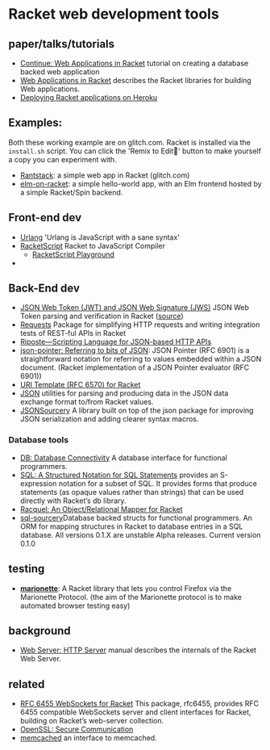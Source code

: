 # Racket web development tools

## paper/talks/tutorials

* [Continue: Web Applications in Racket](https://docs.racket-lang.org/continue) tutorial on creating a database backed web application
* [Web Applications in Racket](https://docs.racket-lang.org/web-server/) describes the Racket libraries for building Web applications.
* [Deploying Racket applications on Heroku](https://lexi-lambda.github.io/blog/2015/08/22/deploying-racket-applications-on-heroku/)

## Examples: 
Both these working example are on glitch.com. Racket is installed via the `install.sh` script.
You can click the 'Remix to Edit🎤' button to make yourself a copy you can experiment with. 

* [Rantstack](https://glitch.com/~rantstack): a simple web app in Racket (glitch.com)
* [elm-on-racket](https://glitch.com~elm-on-racket): a simple hello-world app, with an Elm frontend hosted by a simple Racket/Spin backend.

## Front-end dev
* [Urlang](https://github.com/soegaard/urlang) 'Urlang is JavaScript with a sane syntax'
* [RacketScript](https://github.com/vishesh/racketscript) Racket to JavaScript Compiler
  * [RacketScript Playground](http://rapture.twistedplane.com:8080/)
* 
## Back-End dev

* [JSON Web Token (JWT) and JSON Web Signature (JWS)](https://docs.racket-lang.org/jwt/) JSON Web Token parsing and verification in Racket ([source](https://github.com/RenaissanceBug/racket-jwt))
* [Requests](https://github.com/jackfirth/racket-request) Package for simplifying HTTP requests and writing integration tests of REST-ful APIs in Racket
* [Riposte—Scripting Language for JSON-based HTTP APIs](https://github.com/vicampo/riposte)
* [json-pointer: Referring to bits of JSON](https://github.com/jessealama/json-pointer): JSON Pointer (RFC 6901) is a straightforward notation for referring to values embedded within a JSON document. (Racket implementation of a JSON Pointer evaluator (RFC 6901))
* [URI Template (RFC 6570) for Racket](https://github.com/jessealama/uri-template)
* [JSON](https://docs.racket-lang.org/json/) utilities for parsing and producing data in the JSON data exchange format to/from Racket values.
* [JSONSourcery](https://docs.racket-lang.org/json-sourcery/) A library built on top of the json package for improving JSON serialization and adding clearer syntax macros.

### Database tools
* [DB: Database Connectivity](https://docs.racket-lang.org/db/index.html) A database interface for functional programmers.
* [SQL: A Structured Notation for SQL Statements](https://docs.racket-lang.org/sql/index.html) provides an S-expression notation for a subset of SQL. It provides forms that produce statements (as opaque values rather than strings) that can be used directly with Racket’s db library. 
* [Racquel: An Object/Relational Mapper for Racket](https://docs.racket-lang.org/racquel/index.html)
* [sql-sourcery](https://github.com/adjkant/sql-sourcery)Database backed structs for functional programmers. An ORM for mapping structures in Racket to database entries in a SQL database. All versions 0.1.X are unstable Alpha releases. Current version 0.1.0

## testing 
* [**marionette**](https://github.com/Bogdanp/marionette): A Racket library that lets you control Firefox via the Marionette Protocol. (the aim of the Marionette protocol is to make automated browser testing easy)

## background 
* [Web Server: HTTP Server](https://docs.racket-lang.org/web-server-internal/index.html) manual describes the internals of the Racket Web Server.

## related
* [RFC 6455 WebSockets for Racket](https://docs.racket-lang.org/rfc6455/index.html) This package, rfc6455, provides RFC 6455 compatible WebSockets server and client interfaces for Racket, building on Racket’s web-server collection.
* [OpenSSL: Secure Communication](https://docs.racket-lang.org/openssl/index.html)
* [memcached](https://docs.racket-lang.org/memcached/index.html) an interface to memcached.

